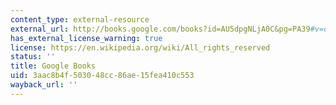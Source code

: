 ```yaml
---
content_type: external-resource
external_url: http://books.google.com/books?id=AU5dpgNLjA0C&pg=PA39#v=onepage
has_external_license_warning: true
license: https://en.wikipedia.org/wiki/All_rights_reserved
status: ''
title: Google Books
uid: 3aac8b4f-5030-48cc-86ae-15fea410c553
wayback_url: ''
---
```

